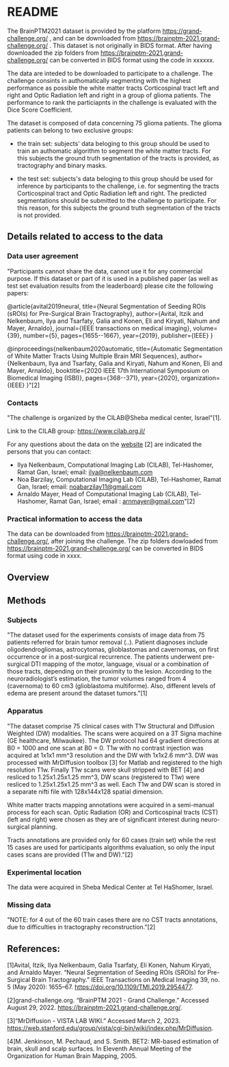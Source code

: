 # README

The BrainPTM2021 dataset is provided by the platform https://grand-challenge.org/ , and can be downloaded from https://brainptm-2021.grand-challenge.org/ .
This dataset  is not originally in BIDS format. After having downloaded the zip folders from https://brainptm-2021.grand-challenge.org/ can be converted in BIDS format using the code in xxxxxx.

The data are inteded to be downloaded to participate to a challenge. 
The challenge consints in authomatically segmenting with the highest performance as possible the white matter tracts Corticospinal tract left and right and
Optic Radiation left and right in a group of glioma patients. The performance to rank the particiapnts in the challenge is evaluated with the Dice Score Coefficient.

The dataset is composed of data concerning 75 glioma patients. The glioma patients can belong to two exclusive groups:

* the train set: subjects' data beloging to this group should be used to train an authomatic algorithm to segment the white matter tracts. For this subjects the ground truth segmentation of the tracts is provided, as tractography and binary masks.

* the test set: subjects's data beloging to this group should be used for inference by participants to the challenge, i.e. for segmenting the tracts Corticospinal tract and
Optic Radiation left and right. The predicted segmentations should be submitted to the challenge to participate. For this reason, for this subjects the ground truth segmentation of the tracts is not provided.



## Details related to access to the data

### Data user agreement

"Participants cannot share the data, cannot use it for any commercial purpose. If this dataset or part of it is used in a published
paper (as well as test set evaluation results from the leaderboard) please cite the following papers:

@article{avital2019neural,
  title={Neural Segmentation of Seeding ROIs (sROIs) for Pre-Surgical Brain Tractography},
  author={Avital, Itzik and Nelkenbaum, Ilya and Tsarfaty, Galia and Konen, Eli and Kiryati, Nahum and Mayer, Arnaldo},
  journal={IEEE transactions on medical imaging},
  volume={39},
  number={5},
  pages={1655--1667},
  year={2019},
  publisher={IEEE}
}

@inproceedings{nelkenbaum2020automatic,
  title={Automatic Segmentation of White Matter Tracts Using Multiple Brain MRI Sequences},
  author={Nelkenbaum, Ilya and Tsarfaty, Galia and Kiryati, Nahum and Konen, Eli and Mayer, Arnaldo},
  booktitle={2020 IEEE 17th International Symposium on Biomedical Imaging (ISBI)},
  pages={368--371},
  year={2020},
  organization={IEEE}
}"[2]


### Contacts 

"The challenge is organized by the CILAB@Sheba medical center, Israel"[1].

Link to the CILAB group: https://www.cilab.org.il/


For any questions about the data on the [website](https://brainptm-2021.grand-challenge.org/) [2] are indicated the persons that you can contact:

* Ilya Nelkenbaum, Computational Imaging Lab (CILAB), Tel-Hashomer, Ramat Gan, Israel; email: ilya@nelkenbaum.com
* Noa Barzilay, Computational Imaging Lab (CILAB), Tel-Hashomer, Ramat Gan, Israel; email: noabarzilay11@gmail.com
* Arnaldo Mayer, Head of Computational Imaging Lab (CILAB), Tel-Hashomer, Ramat Gan, Israel; email : arnmayer@gmail.com"[2]
  

### Practical information to access the data
The data can be downloaded from https://brainptm-2021.grand-challenge.org/, after joining the challenge.
The zip folders dowloaded from https://brainptm-2021.grand-challenge.org/ can be converted in BIDS format using code in xxxx.

 

## Overview


## Methods

### Subjects

"The dataset used for the experiments consists of image data from 75 patients referred for brain tumor removal (..). Patient diagnoses include oligodendrogliomas, astrocytomas, glioblastomas and cavernomas, on first occurrence or in a post-surgical recurrence. The patients underwent pre-surgical DTI mapping of the motor, language, visual or a combination of those tracts, depending on their proximity to the lesion. According to the neuroradiologist’s estimation, the tumor volumes ranged from 4 (cavernoma) to 60 cm3 (glioblastoma multiforme). Also, different levels of edema are present around the dataset tumors."[1]



### Apparatus
"The dataset comprise 75 clinical cases with T1w Structural and Diffusion Weighted (DW) modalities.
The scans were acquired on a 3T Signa machine (GE healthcare, Milwaukee). The DW protocol had 64
gradient directions at B0 = 1000 and one scan at B0 = 0. T1w with no contrast injection was acquired at
1x1x1 mm^3 resolution and the DW with 1x1x2.6 mm^3. DW was processed with MrDiffusion toolbox [3]
for Matlab and registered to the high resolution T1w. Finally T1w scans were skull stripped with BET [4] and
resliced to 1.25x1.25x1.25 mm^3, DW scans (registered to T1w) were resliced to 1.25x1.25x1.25 mm^3 as well.
Each T1w and DW scan is stored in a separate nifti file with 128x144x128 spatial dimension.

White matter tracts mapping annotations were acquired in a semi-manual process for each scan. Optic Radiation (OR)
and Corticospinal tracts (CST) (left and right) were chosen as they are of significant interest during neuro-surgical planning.

Tracts annotations are provided only for 60 cases (train set) while the rest 15 cases are used for participants
algorithms evaluation, so only the input cases scans are provided (T1w and DW)."[2]



### Experimental location

The data were acquired in Sheba Medical Center at Tel HaShomer, Israel.


### Missing data
"NOTE: for 4 out of the 60 train cases there are no CST tracts annotations, due to difficulties in tractography reconstruction."[2]



## References:

[1]Avital, Itzik, Ilya Nelkenbaum, Galia Tsarfaty, Eli Konen, Nahum Kiryati, and Arnaldo Mayer. “Neural Segmentation of Seeding ROIs (SROIs) for Pre-Surgical Brain Tractography.” IEEE Transactions on Medical Imaging 39, no. 5 (May 2020): 1655–67. https://doi.org/10.1109/TMI.2019.2954477.

[2]grand-challenge.org. “BrainPTM 2021 - Grand Challenge.” Accessed August 29, 2022. https://brainptm-2021.grand-challenge.org/.

[3]“MrDiffusion - VISTA LAB WIKI.” Accessed March 2, 2023. https://web.stanford.edu/group/vista/cgi-bin/wiki/index.php/MrDiffusion.

[4]M. Jenkinson, M. Pechaud, and S. Smith. BET2: MR-based estimation of brain, skull and scalp surfaces. In Eleventh Annual Meeting of the Organization for Human Brain Mapping, 2005.

